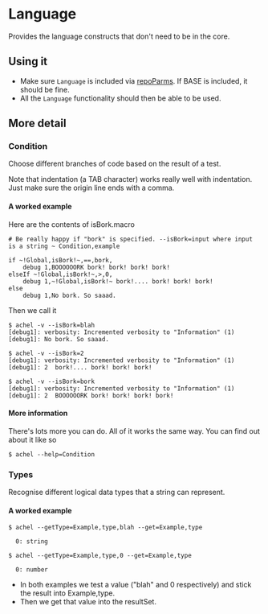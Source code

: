 # Language

Provides the language constructs that don't need to be in the core.

## Using it

* Make sure `Language` is included via [repoParms](https://github.com/ksandom/achel/blob/master/docs/programming/creatingARepositoryWithProfiles.md#use-repoparmdefinepackages-to-create-a-profile). If BASE is included, it should be fine.
* All the `Language` functionality should then be able to be used.

## More detail

### Condition

Choose different branches of code based on the result of a test.

Note that indentation (a TAB character) works really well with indentation. Just make sure the origin line ends with a comma.

#### A worked example

Here are the contents of isBork.macro

    # Be really happy if "bork" is specified. --isBork=input where input is a string ~ Condition,example
    
    if ~!Global,isBork!~,==,bork,
    	debug 1,BOOOOOORK bork! bork! bork! bork!
    elseIf ~!Global,isBork!~,>,0,
    	debug 1,~!Global,isBork!~ bork!.... bork! bork! bork!
    else
    	debug 1,No bork. So saaad.

Then we call it

    $ achel -v --isBork=blah
    [debug1]: verbosity: Incremented verbosity to "Information" (1)
    [debug1]: No bork. So saaad.
    
    $ achel -v --isBork=2
    [debug1]: verbosity: Incremented verbosity to "Information" (1)
    [debug1]: 2  bork!.... bork! bork! bork!
    
    $ achel -v --isBork=bork
    [debug1]: verbosity: Incremented verbosity to "Information" (1)
    [debug1]: 2  BOOOOOORK bork! bork! bork! bork!

#### More information

There's lots more you can do. All of it works the same way. You can find out about it like so

    $ achel --help=Condition

### Types

Recognise different logical data types that a string can represent.

#### A worked example

    $ achel --getType=Example,type,blah --get=Example,type
    
      0: string
    
    $ achel --getType=Example,type,0 --get=Example,type
    
      0: number

* In both examples we test a value ("blah" and 0 respectively) and stick the result into Example,type.
* Then we get that value into the resultSet.
